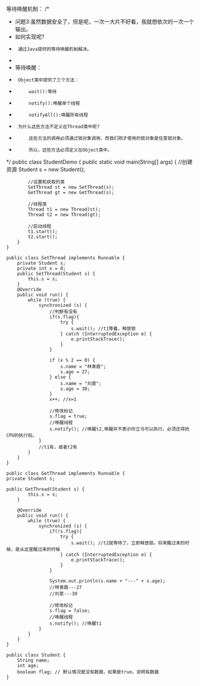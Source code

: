 等待唤醒机制：
/*
 * 问题3:虽然数据安全了，但是呢，一次一大片不好看，我就想依次的一次一个输出。
 * 如何实现呢?
 * 		通过Java提供的等待唤醒机制解决。
 * 
 * 等待唤醒：
 * 		Object类中提供了三个方法：
 * 			wait():等待
 * 			notify():唤醒单个线程
 * 			notifyAll():唤醒所有线程
 * 		为什么这些方法不定义在Thread类中呢?
 * 			这些方法的调用必须通过锁对象调用，而我们刚才使用的锁对象是任意锁对象。
 * 			所以，这些方法必须定义在Object类中。
 */
	public class StudentDemo {
		public static void main(String[] args) {
			//创建资源
			Student s = new Student();
			
			//设置和获取的类
			SetThread st = new SetThread(s);
			GetThread gt = new GetThread(s);

			//线程类
			Thread t1 = new Thread(st);
			Thread t2 = new Thread(gt);

			//启动线程
			t1.start();
			t2.start();
		}
	}
	
	public class SetThread implements Runnable {
		private Student s;
		private int x = 0;
		public SetThread(Student s) {
			this.s = s;
		}
		@Override
		public void run() {
			while (true) {
				synchronized (s) {
					//判断有没有
					if(s.flag){
						try {
							s.wait(); //t1等着，释放锁
						} catch (InterruptedException e) {
							e.printStackTrace();
						}
					}
				
					if (x % 2 == 0) {
						s.name = "林青霞";
						s.age = 27;
					} else {
						s.name = "刘意";
						s.age = 30;
					}
					x++; //x=1
					
					//修改标记
					s.flag = true;
					//唤醒线程
					s.notify(); //唤醒t2,唤醒并不表示你立马可以执行，必须还得抢CPU的执行权。
				}
				//t1有，或者t2有
			}
		}
	}
	
	public class GetThread implements Runnable {
	private Student s;

	public GetThread(Student s) {
			this.s = s;
		}

		@Override
		public void run() {
			while (true) {
				synchronized (s) {
					if(!s.flag){
						try {
							s.wait(); //t2就等待了。立即释放锁。将来醒过来的时候，是从这里醒过来的时候
						} catch (InterruptedException e) {
							e.printStackTrace();
						}
					}
					
					System.out.println(s.name + "---" + s.age);
					//林青霞---27
					//刘意---30
					
					//修改标记
					s.flag = false;
					//唤醒线程
					s.notify(); //唤醒t1
				}
			}
		}
	}

	public class Student {
		String name;
		int age;
		boolean flag; // 默认情况是没有数据，如果是true，说明有数据
	}
